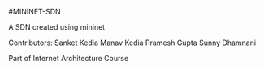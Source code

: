 #MININET-SDN

A SDN created using mininet

Contributors:
Sanket Kedia
Manav Kedia
Pramesh Gupta
Sunny Dhamnani 

Part of Internet Architecture Course
